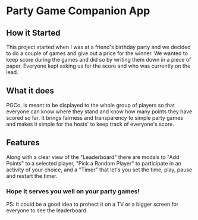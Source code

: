 # Party Game Companion App

## How it Started
This project started when I was at a friend's birthday party and we decided to do a couple of games and give out a price for the winner. We wanted to keep score during the games and did so by writing them down in a piece of paper. Everyone kept asking us for the score and who was currently on the lead.

## What it does
PGCo. is meant to be displayed to the whole group of players so that everyone can know where they stand and know how many points they have scored so far. It brings fairness and transparency to simple party games and makes it simple for the hosts' to keep track of everyone's score.

## Features
Along with a clear view of the "Leaderboard" there are modals to "Add Points" to a selected player, "Pick a Random Player" to participate in an activity of your choice, and a "Timer" that let's you set the time, play, pause and restart the timer.

### Hope it serves you well on your party games!

PS: It could be a good idea to prohect it on a TV or a bigger screen for everyone to see the leaderboard.
